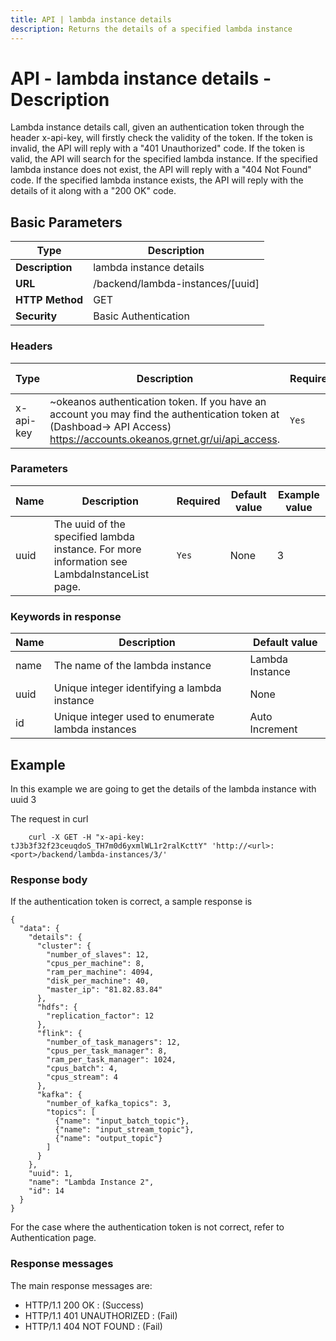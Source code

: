 ```yaml
---
title: API | lambda instance details
description: Returns the details of a specified lambda instance
---
```


# API - lambda instance details - Description

Lambda instance details call, given an authentication token through the header x-api-key, will firstly check the validity of the token. If the token is invalid, the API will reply with a "401 Unauthorized" code. If the token is valid, the API will search for the specified lambda instance. If the specified lambda instance does not exist, the API will reply with a "404 Not Found" code. If the specified lambda instance exists, the API will reply with the details of it along with a "200 OK" code.

## Basic Parameters

Type   | Description     |
-------|-----------------|
**Description** | lambda instance details
**URL**         | /backend/lambda-instances/[uuid]
**HTTP Method** | GET
**Security**    | Basic Authentication


### Headers

Type | Description | Required | Default value | Example value |
------|-------------|----------|---------------|---------------|
x-api-key | ~okeanos authentication token. If you have an account you may find the authentication token at (Dashboad-> API Access) https://accounts.okeanos.grnet.gr/ui/api_access. | `Yes` | None | tJ3b3f32f23ceuqdoS_TH7m0d6yxmlWL1r2ralKcttY


### Parameters

Name  | Description | Required | Default value | Example value |
------|-------------|----------|---------------|---------------|
uuid  | The uuid of the specified lambda instance. For more information see LambdaInstanceList page. |`Yes` |None| 3

### Keywords in response
Name | Description | Default value |
------|------------|---------------|
name | The name of the lambda instance | Lambda Instance
uuid | Unique integer identifying a lambda instance | None
id   | Unique integer used to enumerate lambda instances | Auto Increment

## Example

In this example we are going to get the details of the lambda instance with uuid 3

The request in curl

```
    curl -X GET -H "x-api-key: tJ3b3f32f23ceuqdoS_TH7m0d6yxmlWL1r2ralKcttY" 'http://<url>:<port>/backend/lambda-instances/3/'
```


### Response body

If the authentication token is correct, a sample response is

```
{
  "data": {
    "details": {
      "cluster": {
        "number_of_slaves": 12,
        "cpus_per_machine": 8,
        "ram_per_machine": 4094,
        "disk_per_machine": 40,
        "master_ip": "81.82.83.84"
      },
      "hdfs": {
        "replication_factor": 12
      },
      "flink": {
        "number_of_task_managers": 12,
        "cpus_per_task_manager": 8,
        "ram_per_task_manager": 1024,
        "cpus_batch": 4,
        "cpus_stream": 4
      },
      "kafka": {
        "number_of_kafka_topics": 3,
        "topics": [
          {"name": "input_batch_topic"},
          {"name": "input_stream_topic"},
          {"name": "output_topic"}
        ]
      }
    },
    "uuid": 1,
    "name": "Lambda Instance 2",
    "id": 14
  }
}
```

For the case where the authentication token is not correct, refer to Authentication page.

### Response messages

The main response messages are:

- HTTP/1.1 200 OK : (Success)
- HTTP/1.1 401 UNAUTHORIZED : (Fail)
- HTTP/1.1 404 NOT FOUND : (Fail)

